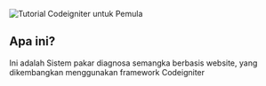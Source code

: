 ![Tutorial Codeigniter untuk Pemula](https://github.com/hd4y2t/SP_DempsterShafer/assets/img/home.bmp)

## Apa ini?

Ini adalah Sistem pakar diagnosa semangka berbasis website, yang dikembangkan menggunakan framework Codeigniter